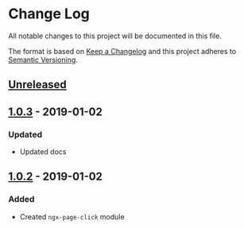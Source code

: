 # Change Log

All notable changes to this project will be documented in this file.

The format is based on [Keep a Changelog](http://keepachangelog.com/)
and this project adheres to [Semantic Versioning](http://semver.org/).

## [Unreleased][]

## [1.0.3][] - 2019-01-02

### Updated

- Updated docs

## [1.0.2][] - 2019-01-02

### Added

- Created `ngx-page-click` module

[unreleased]: https://github.com/willmendesneto/ngx-page-click/compare/v1.0.2...HEAD
[1.0.2]: https://github.com/willmendesneto/ngx-page-click/tree/v1.0.2


[Unreleased]: https://github.com/willmendesneto/ngx-page-click/compare/v1.0.3...HEAD
[1.0.3]: https://github.com/willmendesneto/ngx-page-click/tree/v1.0.3